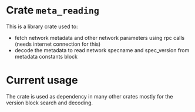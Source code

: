 
# Crate `meta_reading`

This is a library crate used to:  

- fetch network metadata and other network parameters using rpc calls (needs internet connection for this)  
- decode the metadata to read network specname and spec_version from metadata constants block  


# Current usage

The crate is used as dependency in many other crates mostly for the version block search and decoding.  
